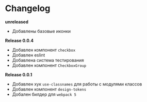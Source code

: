 # Changelog

**unreleased**
- Добавлены базовые иконки

**Release 0.0.4**
- Добавлен компонент `checkbox`
- Добавлен eslint
- Добавлена система тестирования
- Добавлен компонент `CheckboxGroup`

**Release 0.0.1**
- Добавлен хук `use-classnames` для работы с модулями классов
- Добавлен компонент `design-tokens`
- Добален билдер для `webpack 5`
